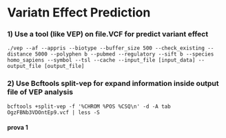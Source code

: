 # Variatn Effect Prediction

### 1) Use a tool (like VEP) on file.VCF for predict variant effect
```
./vep --af --appris --biotype --buffer_size 500 --check_existing --distance 5000 --polyphen b --pubmed --regulatory --sift b --species homo_sapiens --symbol --tsl --cache --input_file [input_data] --output_file [output_file]
```
### 2) Use Bcftools split-vep for expand information inside output file of VEP analysis
```
bcftools +split-vep -f '%CHROM %POS %CSQ\n' -d -A tab OgzFBNb3VDOntEp9.vcf | less -S
```
#### prova 1


